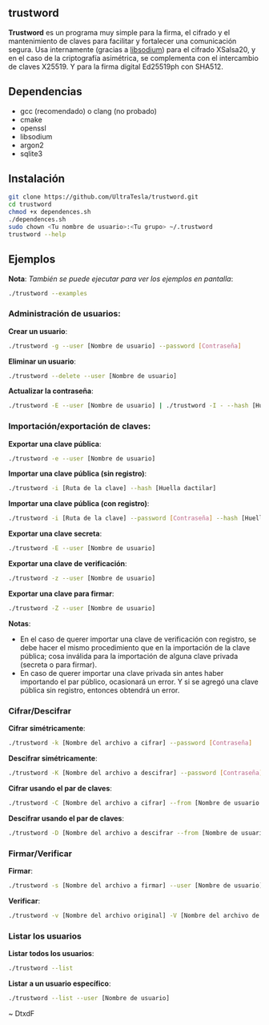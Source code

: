 ## trustword
**Trustword** es un programa muy simple para la firma, el cifrado y el mantenimiento de claves para facilitar y fortalecer una comunicación segura. Usa internamente (gracias a [libsodium](https://github.com/jedisct1/libsodium)) para el cifrado XSalsa20, y en el caso de la criptografía asimétrica, se complementa con el intercambio de claves X25519. Y para la firma digital Ed25519ph con SHA512.

## Dependencias
* gcc (recomendado) o clang (no probado)
* cmake
* openssl
* libsodium
* argon2
* sqlite3

## Instalación

```bash
git clone https://github.com/UltraTesla/trustword.git
cd trustword
chmod +x dependences.sh
./dependences.sh
sudo chown <Tu nombre de usuario>:<Tu grupo> ~/.trustword
trustword --help
```

## Ejemplos
**Nota**: *También se puede ejecutar para ver los ejemplos en pantalla*:

```bash
./trustword --examples
```

### Administración de usuarios:
**Crear un usuario**:
```bash
./trustword -g --user [Nombre de usuario] --password [Contraseña]
```

**Eliminar un usuario**:
```bash
./trustword --delete --user [Nombre de usuario]
```

**Actualizar la contraseña**:
```bash
./trustword -E --user [Nombre de usuario] | ./trustword -I - --hash [Huella dactilar] -p [Contraseña] -N [Nueva contraseña] --overwrite
```

### Importación/exportación de claves:
**Exportar una clave pública**:
```bash
./trustword -e --user [Nombre de usuario]
```

**Importar una clave pública (sin registro)**:
```bash
./trustword -i [Ruta de la clave] --hash [Huella dactilar]
```

**Importar una clave pública (con registro)**:
```bash
./trustword -i [Ruta de la clave] --password [Contraseña] --hash [Huella dactilar]
```

**Exportar una clave secreta**:
```bash
./trustword -E --user [Nombre de usuario]
```

**Exportar una clave de verificación**:
```bash
./trustword -z --user [Nombre de usuario]
```

**Exportar una clave para firmar**:
```bash
./trustword -Z --user [Nombre de usuario]
```

**Notas**:

* En el caso de querer importar una clave de verificación con registro, se debe hacer el mismo procedimiento que en la importación de la clave pública; cosa inválida para la importación de alguna clave privada (secreta o para firmar).
* En caso de querer importar una clave privada sin antes haber importando el par público, ocasionará un error. Y si se agregó una clave pública sin registro, entonces obtendrá un error.

### Cifrar/Descifrar
**Cifrar simétricamente**:
```bash
./trustword -k [Nombre del archivo a cifrar] --password [Contraseña]
```

**Descifrar simétricamente**:
```bash
./trustword -K [Nombre del archivo a descifrar] --password [Contraseña]
```

**Cifrar usando el par de claves**:
```bash
./trustword -C [Nombre del archivo a cifrar] --from [Nombre de usuario - origen] --to [Nombre de usuario - destino] --password [Contraseña de la clave secreta del usuario de origen]
```

**Descifrar usando el par de claves**:
```bash
./trustword -D [Nombre del archivo a descifrar --from [Nombre de usuario - origen] --to [Nombre de usuario - destino] --password [Contraseña de la clave secreta del usuario de destino]
```

### Firmar/Verificar
**Firmar**:
```bash
./trustword -s [Nombre del archivo a firmar] --user [Nombre de usuario] --password [Contraseña del usuario de la clave para firmar]
```

**Verificar**:
```bash
./trustword -v [Nombre del archivo original] -V [Nombre del archivo de la firma] --user [Nombre de usuario de la clave de verificación]
```

### Listar los usuarios
**Listar todos los usuarios**:
```bash
./trustword --list
```

**Listar a un usuario específico**:
```bash
./trustword --list --user [Nombre de usuario]
```

~ DtxdF

